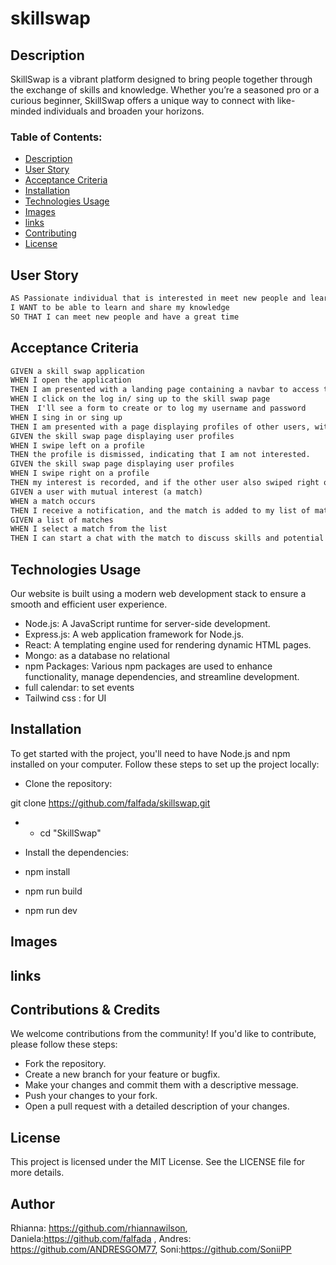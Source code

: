 # skillswap

## Description

SkillSwap is a vibrant platform designed to bring people together through the exchange of skills and knowledge. Whether you’re a seasoned pro or a curious beginner, SkillSwap offers a unique way to connect with like-minded individuals and broaden your horizons.

### Table of Contents:

- [Description](#description)
- [User Story](#userstory)
- [Acceptance Criteria](#AcceptanceCriteria)
- [Installation](#installation)
- [Technologies Usage](#technologies-usage)
- [Images](#images)
- [links](#links)
- [Contributing](#contributing)
- [License](#license)


## User Story
```md
AS Passionate individual that is interested in meet new people and learn or teach new skills
I WANT to be able to learn and share my knowledge
SO THAT I can meet new people and have a great time

```
## Acceptance Criteria
```md
GIVEN a skill swap application
WHEN I open the application
THEN I am presented with a landing page containing a navbar to access the skill swap home-page, also a small description, about us , frequent question
WHEN I click on the log in/ sing up to the skill swap page
THEN  I'll see a form to create or to log my username and password
WHEN I sing in or sing up 
THEN I am presented with a page displaying profiles of other users, with the option to swipe left if I'm not interested or right if I am interested
GIVEN the skill swap page displaying user profiles
WHEN I swipe left on a profile
THEN the profile is dismissed, indicating that I am not interested.
GIVEN the skill swap page displaying user profiles
WHEN I swipe right on a profile
THEN my interest is recorded, and if the other user also swiped right on my profile, we are notified of a match.
GIVEN a user with mutual interest (a match)
WHEN a match occurs
THEN I receive a notification, and the match is added to my list of matches.
GIVEN a list of matches
WHEN I select a match from the list
THEN I can start a chat with the match to discuss skills and potential exchanges.

```


## Technologies Usage
Our website is built using a modern web development stack to ensure a smooth and efficient user experience.

- Node.js: A JavaScript runtime for server-side development.
- Express.js: A web application framework for Node.js.
- React: A templating engine used for rendering dynamic HTML pages.
- Mongo: as a database no relational
- npm Packages: Various npm packages are used to enhance functionality, manage dependencies, and streamline development.
- full calendar: to set events
- Tailwind css : for UI

## Installation
To get started with the project, you'll need to have Node.js and npm installed on your computer. Follow these steps to set up the project locally:

- Clone the repository:

git clone https://github.com/falfada/skillswap.git
- - cd "SkillSwap"

- Install the dependencies:

- npm install
- npm run build
- npm run dev 

## Images

## links

## Contributions & Credits

We welcome contributions from the community! If you'd like to contribute, please follow these steps:

- Fork the repository.
- Create a new branch for your feature or bugfix.
- Make your changes and commit them with a descriptive message.
- Push your changes to your fork.
- Open a pull request with a detailed description of your changes.

## License

This project is licensed under the MIT License. See the LICENSE file for more details.

## Author

Rhianna: https://github.com/rhiannawilson, 
Daniela:https://github.com/falfada ,
Andres: https://github.com/ANDRESGOM77, 
Soni:https://github.com/SoniiPP
